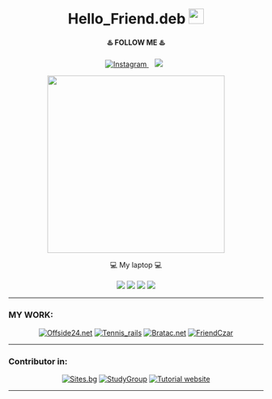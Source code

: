 <!-- ![](https://img.shields.io/badge/OS-Linux-informational?style=flat&logo=<LOGO_NAME>&logoColor=white&color=2bbc8a)
![](https://img.shields.io/badge/Editor-Atom-informational?style=flat&logo=<LOGO_NAME>&logoColor=white&color=2bbc8a)
![](https://img.shields.io/badge/Code-Ruby-informational?style=flat&logo=<LOGO_NAME>&logoColor=white&color=2bbc8a)
![](https://img.shields.io/badge/Code-HTML/CSS-informational?style=flat&logo=<LOGO_NAME>&logoColor=white&color=2bbc8a)
![](https://img.shields.io/badge/Tools-PostgreSQL-informational?style=flat&logo=<LOGO_NAME>&logoColor=white&color=2bbc8a)
![](https://img.shields.io/badge/TODO-Elixir-informational?style=flat&logo=<LOGO_NAME>&logoColor=white&color=2bbc8a)

# Hello_Friend.deb <img src="https://raw.githubusercontent.com/MartinHeinz/MartinHeinz/master/wave.gif" width="30px"> -->


<h1 align='center'>
  Hello_Friend.deb <img src="https://raw.githubusercontent.com/MartinHeinz/MartinHeinz/master/wave.gif" width="30px">
</h1>

<h4 align='center'>
    ♨️ FOLLOW ME ♨️
</h4>

<p align='center'>

<a href="https://www.instagram.com/bratac_official/">
<img title="Instagram" src="https://img.shields.io/badge/instagram-%23E4405F.svg?&style=for-the-badge&logo=instagram&logoColor=white" />
</a>&nbsp;&nbsp;
<a href="https://www.youtube.com/channel/UCa4SDiy7yda4CTMgsjS-Phw">
<img src="https://img.shields.io/badge/youtube-%230077B5.svg?&style=for-the-badge&logo=youtube&logoColor=white" /></a>&nbsp;&nbsp;

<p align='center'>
  <a href="#"><img src="https://github-readme-stats.vercel.app/api?username=ykostov&show_icons=true&count_private=true&theme=dark" width="350"></a>
</p>

<p align='center'>
  💻 My laptop 💻<br/><br/>
  <img src="https://img.shields.io/badge/ubuntu-%230078D6.svg?&style=for-the-badge&logo=ubuntu&logoColor=white" />
  <img src="https://img.shields.io/badge/intel-core%20i7%2010th-%230071C5.svg?&style=for-the-badge&logo=intel&logoColor=white" />
  <img src="https://img.shields.io/badge/RAM-16GB-%230071C5.svg?&style=for-the-badge&logoColor=white" />
  <img src="https://img.shields.io/badge/nvidia-gtx%201650-%2376B900.svg?&style=for-the-badge&logo=nvidia&logoColor=white" />
</p>

***********************************

### MY WORK:


<p align='center'>
<a href="https://github.com/ykostov/offside_rails"><img title="Offside24.net" src="https://github-readme-stats.vercel.app/api/pin/?username=ykostov&repo=offside_rails&theme=dark"></a>
<a href="https://github.com/ykostov/tennis_rails"><img title="Tennis_rails" src="https://github-readme-stats.vercel.app/api/pin/?username=ykostov&repo=tennis_rails&theme=dark"></a>
<a href="https://github.com/ykostov/bratac_official"><img title="Bratac.net" src="https://github-readme-stats.vercel.app/api/pin/?username=ykostov&repo=bratac_official&theme=dark"></a>
<a href="https://github.com/ykostov/friendczar.app"><img title="FriendCzar" src="https://github-readme-stats.vercel.app/api/pin/?username=ykostov&repo=friendczar.app&theme=dark"></a>
</p>

***********************************

### Contributor in:

<p align='center'>
<a href="https://github.com/N-Patarov/bgsite_official"><img title="Sites.bg" src="https://github-readme-stats.vercel.app/api/pin/?username=N-Patarov&repo=bgsite_official&theme=dark"></a>
<a href="https://github.com/rmilushev/studygroup"><img title="StudyGroup" src="https://github-readme-stats.vercel.app/api/pin/?username=rmilushev&repo=studygroup&theme=dark"></a>
<a href="https://github.com/AlenBG/Tutorial"><img title="Tutorial website" src="https://github-readme-stats.vercel.app/api/pin/?username=AlenBG&repo=tutorial&theme=dark"></a>
<!-- <a href="https://github.com/ykostov/friendczar.app"><img title="FriendCzar" src="https://github-readme-stats.vercel.app/api/pin/?username=ykostov&repo=friendczar.app&theme=dark"></a> -->
</p>

***********************************

<!-- ### Languages and Tools... -->

<!-- <p align="center">
 <img src="https://raw.githubusercontent.com/8bithemant/8bithemant/master/svg/dev/languages/html.svg" alt="Twitter" style="vertical-align:top; margin:4px"> <img src="https://raw.githubusercontent.com/8bithemant/8bithemant/master/svg/dev/languages/csharp.svg"alt="Twitter" style="vertical-align:top; margin:4px"> <img src="https://raw.githubusercontent.com/8bithemant/8bithemant/master/svg/dev/languages/js.svg" alt="Twitter" style="vertical-align:top; margin:4px"> <img src="https://raw.githubusercontent.com/8bithemant/8bithemant/master/svg/dev/misc/cloud.svg" alt="Twitter" style="vertical-align:top; margin:4px"> <img src="https://raw.githubusercontent.com/8bithemant/8bithemant/master/svg/dev/misc/datascience.svg" alt="Twitter" style="vertical-align:top; margin:4px"> <img src="https://raw.githubusercontent.com/8bithemant/8bithemant/master/svg/dev/services/aws.svg" alt="Twitter" style="vertical-align:top; margin:4px"> <img src="https://raw.githubusercontent.com/8bithemant/8bithemant/master/svg/dev/services/npm.svg" alt="Twitter" style="vertical-align:top; margin:4px"> <img src="https://raw.githubusercontent.com/8bithemant/8bithemant/master/svg/dev/tools/bash.svg" alt="Twitter" style="vertical-align:top; margin:4px">
 </p>
 <p align="center">
 <code><a href="https://www.python.org/" target="_blank"><img height="50" src="https://www.vectorlogo.zone/logos/ruby-lang/ruby-lang-horizontal.svg"></a></code>
<code><a href="https://www.linux.org/" target="_blank"><img height="50" src="https://www.vectorlogo.zone/logos/linux/linux-ar21.svg"></a></code>
<code><a href="https://reactjs.org/" target="_blank"><img height="50" src="https://www.vectorlogo.zone/logos/reactjs/reactjs-ar21.svg"></a></code>
<code><a href="https://www.docker.com/" target="_blank"><img height="50" src="https://www.vectorlogo.zone/logos/docker/docker-official.svg"></a></code>
<br/><br/>
</p> -->




<!-- GitHub stats -->

<!-- <br>

 ### My online work right now :)

  * [BraTac's website](https://bratac.net)
  * [OFFSide24.net](https://offside24.net) -->
  <!--* [Tennis_rails](https://tennisburgas.com)
  * [Website for a celebrity](https://vg.bratac.net) -->


<!-- ### Contributor to:

  * [N-Patarov/bgsite_official](https://github.com/N-Patarov/bgsite_official)
  * [rmilushev/studygroup](https://github.com/rmilushev/studygroup)
  * [AlenBG/Tutorial](https://github.com/AlenBG/Tutorial) -->
